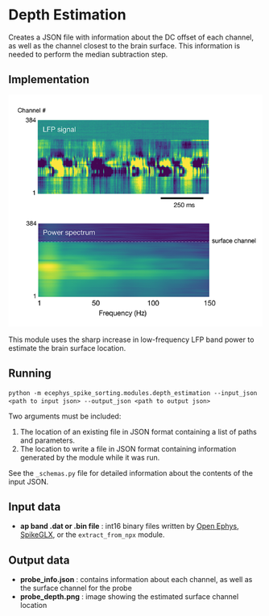 Depth Estimation
==============
Creates a JSON file with information about the DC offset of each channel, as well as the channel closest to the brain surface. This information is needed to perform the median subtraction step.

Implementation
--------------
![Depth estimation](images/probe_depth.png "Surface estimation method")

This module uses the sharp increase in low-frequency LFP band power to estimate the brain surface location.

Running
-------
```
python -m ecephys_spike_sorting.modules.depth_estimation --input_json <path to input json> --output_json <path to output json>
```
Two arguments must be included:
1. The location of an existing file in JSON format containing a list of paths and parameters.
2. The location to write a file in JSON format containing information generated by the module while it was run.

See the `_schemas.py` file for detailed information about the contents of the input JSON.

Input data
----------
- **ap band .dat or .bin file** : int16 binary files written by [Open Ephys](https://github.com/open-ephys/plugin-GUI), [SpikeGLX](https://github.com/billkarsh/spikeglx), or the `extract_from_npx` module.


Output data
-----------
- **probe_info.json** : contains information about each channel, as well as the surface channel for the probe
- **probe_depth.png** : image showing the estimated surface channel location
